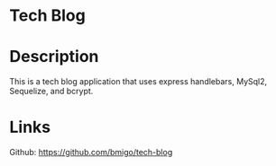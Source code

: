 # Tech Blog

# Description
This is a tech blog application that uses express handlebars, MySql2, Sequelize, and bcrypt.

# Links
Github: https://github.com/bmigo/tech-blog
